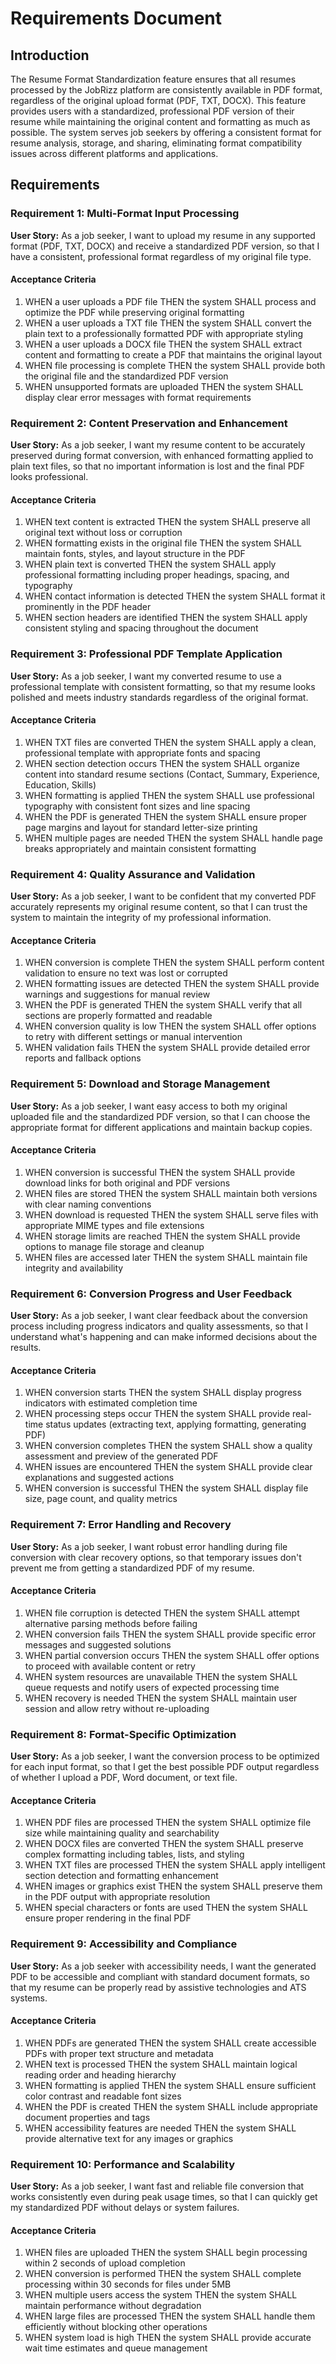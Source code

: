 # Requirements Document

## Introduction

The Resume Format Standardization feature ensures that all resumes processed by the JobRizz platform are consistently available in PDF format, regardless of the original upload format (PDF, TXT, DOCX). This feature provides users with a standardized, professional PDF version of their resume while maintaining the original content and formatting as much as possible. The system serves job seekers by offering a consistent format for resume analysis, storage, and sharing, eliminating format compatibility issues across different platforms and applications.

## Requirements

### Requirement 1: Multi-Format Input Processing

**User Story:** As a job seeker, I want to upload my resume in any supported format (PDF, TXT, DOCX) and receive a standardized PDF version, so that I have a consistent, professional format regardless of my original file type.

#### Acceptance Criteria

1. WHEN a user uploads a PDF file THEN the system SHALL process and optimize the PDF while preserving original formatting
2. WHEN a user uploads a TXT file THEN the system SHALL convert the plain text to a professionally formatted PDF with appropriate styling
3. WHEN a user uploads a DOCX file THEN the system SHALL extract content and formatting to create a PDF that maintains the original layout
4. WHEN file processing is complete THEN the system SHALL provide both the original file and the standardized PDF version
5. WHEN unsupported formats are uploaded THEN the system SHALL display clear error messages with format requirements

### Requirement 2: Content Preservation and Enhancement

**User Story:** As a job seeker, I want my resume content to be accurately preserved during format conversion, with enhanced formatting applied to plain text files, so that no important information is lost and the final PDF looks professional.

#### Acceptance Criteria

1. WHEN text content is extracted THEN the system SHALL preserve all original text without loss or corruption
2. WHEN formatting exists in the original file THEN the system SHALL maintain fonts, styles, and layout structure in the PDF
3. WHEN plain text is converted THEN the system SHALL apply professional formatting including proper headings, spacing, and typography
4. WHEN contact information is detected THEN the system SHALL format it prominently in the PDF header
5. WHEN section headers are identified THEN the system SHALL apply consistent styling and spacing throughout the document

### Requirement 3: Professional PDF Template Application

**User Story:** As a job seeker, I want my converted resume to use a professional template with consistent formatting, so that my resume looks polished and meets industry standards regardless of the original format.

#### Acceptance Criteria

1. WHEN TXT files are converted THEN the system SHALL apply a clean, professional template with appropriate fonts and spacing
2. WHEN section detection occurs THEN the system SHALL organize content into standard resume sections (Contact, Summary, Experience, Education, Skills)
3. WHEN formatting is applied THEN the system SHALL use professional typography with consistent font sizes and line spacing
4. WHEN the PDF is generated THEN the system SHALL ensure proper page margins and layout for standard letter-size printing
5. WHEN multiple pages are needed THEN the system SHALL handle page breaks appropriately and maintain consistent formatting

### Requirement 4: Quality Assurance and Validation

**User Story:** As a job seeker, I want to be confident that my converted PDF accurately represents my original resume content, so that I can trust the system to maintain the integrity of my professional information.

#### Acceptance Criteria

1. WHEN conversion is complete THEN the system SHALL perform content validation to ensure no text was lost or corrupted
2. WHEN formatting issues are detected THEN the system SHALL provide warnings and suggestions for manual review
3. WHEN the PDF is generated THEN the system SHALL verify that all sections are properly formatted and readable
4. WHEN conversion quality is low THEN the system SHALL offer options to retry with different settings or manual intervention
5. WHEN validation fails THEN the system SHALL provide detailed error reports and fallback options

### Requirement 5: Download and Storage Management

**User Story:** As a job seeker, I want easy access to both my original uploaded file and the standardized PDF version, so that I can choose the appropriate format for different applications and maintain backup copies.

#### Acceptance Criteria

1. WHEN conversion is successful THEN the system SHALL provide download links for both original and PDF versions
2. WHEN files are stored THEN the system SHALL maintain both versions with clear naming conventions
3. WHEN download is requested THEN the system SHALL serve files with appropriate MIME types and file extensions
4. WHEN storage limits are reached THEN the system SHALL provide options to manage file storage and cleanup
5. WHEN files are accessed later THEN the system SHALL maintain file integrity and availability

### Requirement 6: Conversion Progress and User Feedback

**User Story:** As a job seeker, I want clear feedback about the conversion process including progress indicators and quality assessments, so that I understand what's happening and can make informed decisions about the results.

#### Acceptance Criteria

1. WHEN conversion starts THEN the system SHALL display progress indicators with estimated completion time
2. WHEN processing steps occur THEN the system SHALL provide real-time status updates (extracting text, applying formatting, generating PDF)
3. WHEN conversion completes THEN the system SHALL show a quality assessment and preview of the generated PDF
4. WHEN issues are encountered THEN the system SHALL provide clear explanations and suggested actions
5. WHEN conversion is successful THEN the system SHALL display file size, page count, and quality metrics

### Requirement 7: Error Handling and Recovery

**User Story:** As a job seeker, I want robust error handling during file conversion with clear recovery options, so that temporary issues don't prevent me from getting a standardized PDF of my resume.

#### Acceptance Criteria

1. WHEN file corruption is detected THEN the system SHALL attempt alternative parsing methods before failing
2. WHEN conversion fails THEN the system SHALL provide specific error messages and suggested solutions
3. WHEN partial conversion occurs THEN the system SHALL offer options to proceed with available content or retry
4. WHEN system resources are unavailable THEN the system SHALL queue requests and notify users of expected processing time
5. WHEN recovery is needed THEN the system SHALL maintain user session and allow retry without re-uploading

### Requirement 8: Format-Specific Optimization

**User Story:** As a job seeker, I want the conversion process to be optimized for each input format, so that I get the best possible PDF output regardless of whether I upload a PDF, Word document, or text file.

#### Acceptance Criteria

1. WHEN PDF files are processed THEN the system SHALL optimize file size while maintaining quality and searchability
2. WHEN DOCX files are converted THEN the system SHALL preserve complex formatting including tables, lists, and styling
3. WHEN TXT files are processed THEN the system SHALL apply intelligent section detection and formatting enhancement
4. WHEN images or graphics exist THEN the system SHALL preserve them in the PDF output with appropriate resolution
5. WHEN special characters or fonts are used THEN the system SHALL ensure proper rendering in the final PDF

### Requirement 9: Accessibility and Compliance

**User Story:** As a job seeker with accessibility needs, I want the generated PDF to be accessible and compliant with standard document formats, so that my resume can be properly read by assistive technologies and ATS systems.

#### Acceptance Criteria

1. WHEN PDFs are generated THEN the system SHALL create accessible PDFs with proper text structure and metadata
2. WHEN text is processed THEN the system SHALL maintain logical reading order and heading hierarchy
3. WHEN formatting is applied THEN the system SHALL ensure sufficient color contrast and readable font sizes
4. WHEN the PDF is created THEN the system SHALL include appropriate document properties and tags
5. WHEN accessibility features are needed THEN the system SHALL provide alternative text for any images or graphics

### Requirement 10: Performance and Scalability

**User Story:** As a job seeker, I want fast and reliable file conversion that works consistently even during peak usage times, so that I can quickly get my standardized PDF without delays or system failures.

#### Acceptance Criteria

1. WHEN files are uploaded THEN the system SHALL begin processing within 2 seconds of upload completion
2. WHEN conversion is performed THEN the system SHALL complete processing within 30 seconds for files under 5MB
3. WHEN multiple users access the system THEN the system SHALL maintain performance without degradation
4. WHEN large files are processed THEN the system SHALL handle them efficiently without blocking other operations
5. WHEN system load is high THEN the system SHALL provide accurate wait time estimates and queue management